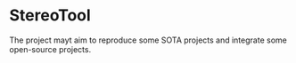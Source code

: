 # StereoTool
The project mayt aim to reproduce some SOTA projects and integrate some open-source projects.
